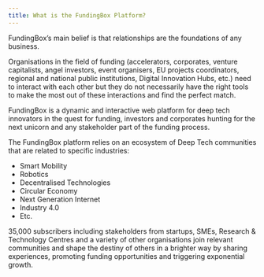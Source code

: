 ```yaml
---
title: What is the FundingBox Platform?
---
```


FundingBox’s main belief is that relationships are the foundations of any business. 

Organisations in the field of funding (accelerators, corporates, venture capitalists, angel investors, event organisers, EU projects coordinators, regional and national public institutions, Digital Innovation Hubs, etc.) need to interact with each other but they do not necessarily have the right tools to make the most out of these interactions and find the perfect match.

FundingBox is a dynamic and interactive web platform for deep tech innovators in the quest for funding, investors and corporates hunting for the next unicorn and any stakeholder part of the funding process.

The FundingBox platform relies on an ecosystem of Deep Tech communities that are related to specific industries:
* Smart Mobility
* Robotics
* Decentralised Technologies
* Circular Economy
* Next Generation Internet
* Industry 4.0
* Etc.

35,000 subscribers including stakeholders from startups, SMEs, Research & Technology Centres and a variety of other organisations join relevant communities and shape the destiny of others in a brighter way by sharing experiences, promoting funding opportunities and triggering exponential growth.

